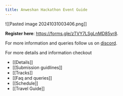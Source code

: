 ```yaml
---
title: Anweshan Hackathon Event Guide
---
```


![[Pasted image 20241031003406.png]]


**Register here**: https://forms.gle/zTVY7LSgLnMD85yr8.

For more information and queries follow us on [discord](https://discord.gg/Dvfnp3d2kG).

For more details and information checkout
- [[Details]]
- [[Submission guidlines]]
- [[Tracks]]
- [[Faq and queries]]
- [[Schedule]]
- [[Travel Guide]]

